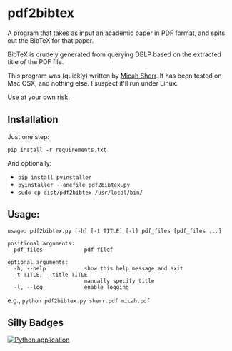 # pdf2bibtex

A program that takes as input an academic paper in PDF format, and spits out the BibTeX for that paper.

BibTeX is crudely generated from querying DBLP based on the extracted title of the PDF file.


This program was (quickly) written by [Micah Sherr](mailto:msherr@cs.georgetown.edu).  It has been tested on Mac OSX, and nothing else.  I suspect it'll run under Linux.

Use at your own risk.


## Installation

Just one step:

`pip install -r requirements.txt`

And optionally:  
* `pip install pyinstaller`
* `pyinstaller --onefile pdf2bibtex.py`
* `sudo cp dist/pdf2bibtex /usr/local/bin/`


## Usage:

```
usage: pdf2bibtex.py [-h] [-t TITLE] [-l] pdf_files [pdf_files ...]

positional arguments:
  pdf_files             pdf filef

optional arguments:
  -h, --help            show this help message and exit
  -t TITLE, --title TITLE
                        manually specify title
  -l, --log             enable logging
  ```

  e.g., `python pdf2bibtex.py sherr.pdf micah.pdf`
  
    
## Silly Badges  
[![Python application](https://github.com/GUSecLab/pdf2bibtex/actions/workflows/python-app.yml/badge.svg)](https://github.com/GUSecLab/pdf2bibtex/actions/workflows/python-app.yml)
